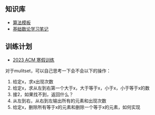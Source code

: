 ## 知识库
- [算法模板](MyNotes/03%20Algorithm/算法模板.md)
- [基础数论学习笔记](MyNotes/03%20Algorithm/基础数论学习笔记.md)


## 训练计划
- [2023 ACM 寒假训练](MyNotes/06%20部门建设/2023%20ACM%20寒假训练.md)


对于mulitset，可以自己思考一下会不会以下的操作：
1. 给定x，求x出现次数
2. 给定x，求从左到右第一个大于x，大于等于x，小于x，小于等于x的数
3. 接2，如果找不到，返回什么？
4. 从左到右，从右到左输出所有的元素和出现次数
5. 给定x，删除所有等于x的元素和删除一个等于x的元素，如何实现

